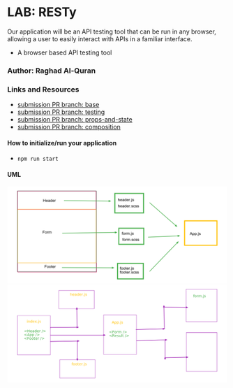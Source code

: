 # LAB: RESTy
Our application will be an API testing tool that can be run in any browser, allowing a user to easily interact with     APIs in a familiar interface.
- A browser based API testing tool

### Author: Raghad Al-Quran

### Links and Resources

- [submission PR branch: base](https://github.com/401-advanced-javascript-raghad/resty/pull/1)
- [submission PR branch: testing](https://github.com/401-advanced-javascript-raghad/resty/pull/3)
- [submission PR branch: props-and-state](https://github.com/401-advanced-javascript-raghad/resty/pull/5)
- [submission PR branch: composition](https://github.com/401-advanced-javascript-raghad/resty/pull/2)



#### How to initialize/run your application
- `npm run start`

#### UML
![create-react-app](./react-base.png)
![featch-api](./uml2.png)
